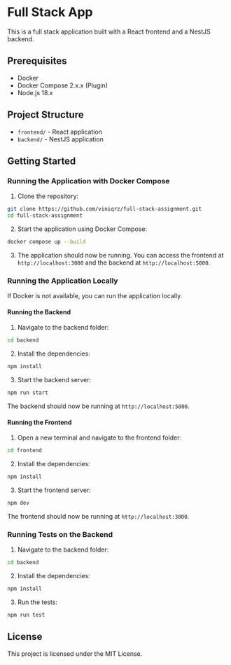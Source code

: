 # Full Stack App

This is a full stack application built with a React frontend and a NestJS backend.

## Prerequisites

- Docker
- Docker Compose 2.x.x (Plugin)
- Node.js 18.x

## Project Structure

- `frontend/` - React application
- `backend/` - NestJS application

## Getting Started

### Running the Application with Docker Compose

1. Clone the repository:

```bash
git clone https://github.com/viniqrz/full-stack-assignment.git
cd full-stack-assignment
```

2. Start the application using Docker Compose:

```bash
docker compose up --build
```

3. The application should now be running. You can access the frontend at `http://localhost:3000` and the backend at `http://localhost:5000`.

### Running the Application Locally

If Docker is not available, you can run the application locally.

#### Running the Backend

1. Navigate to the backend folder:

```bash
cd backend
```

2. Install the dependencies:

```bash
npm install
```

3. Start the backend server:

```bash
npm run start
```

The backend should now be running at `http://localhost:5000`.

#### Running the Frontend

1. Open a new terminal and navigate to the frontend folder:

```bash
cd frontend
```

2. Install the dependencies:

```bash
npm install
```

3. Start the frontend server:

```bash
npm dev
```

The frontend should now be running at `http://localhost:3000`.

### Running Tests on the Backend

1. Navigate to the backend folder:

```bash
cd backend
```

2. Install the dependencies:

```bash
npm install
```

3. Run the tests:

```bash
npm run test
```

## License

This project is licensed under the MIT License.
